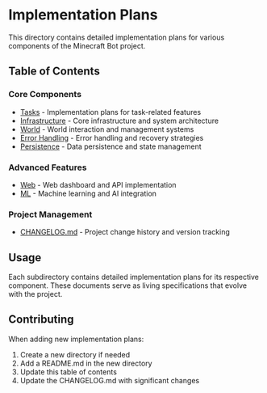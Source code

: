 # Implementation Plans

This directory contains detailed implementation plans for various components of the Minecraft Bot project.

## Table of Contents

### Core Components
- [Tasks](./tasks/) - Implementation plans for task-related features
- [Infrastructure](./infrastructure/) - Core infrastructure and system architecture
- [World](./world/) - World interaction and management systems
- [Error Handling](./error_handling/) - Error handling and recovery strategies
- [Persistence](./persistence/) - Data persistence and state management

### Advanced Features
- [Web](./web/) - Web dashboard and API implementation
- [ML](./ml/) - Machine learning and AI integration

### Project Management
- [CHANGELOG.md](./CHANGELOG.md) - Project change history and version tracking

## Usage

Each subdirectory contains detailed implementation plans for its respective component. These documents serve as living specifications that evolve with the project.

## Contributing

When adding new implementation plans:
1. Create a new directory if needed
2. Add a README.md in the new directory
3. Update this table of contents
4. Update the CHANGELOG.md with significant changes 